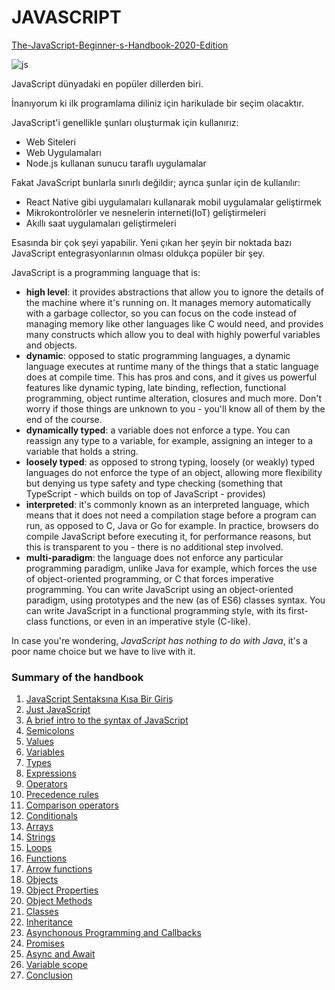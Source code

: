 # JAVASCRIPT <br/>
[The-JavaScript-Beginner-s-Handbook-2020-Edition](https://www.freecodecamp.org/news/the-complete-javascript-handbook-f26b2c71719c/#alittlebitofhistory)


![js](https://user-images.githubusercontent.com/51059267/85326923-bb80c180-b4d6-11ea-814d-a6cafdd4a6b7.png)

JavaScript dünyadaki en popüler dillerden biri.

İnanıyorum ki ilk programlama diliniz için harikulade bir seçim olacaktır.

JavaScript'i genellikle şunları oluşturmak için kullanırız:

- Web Siteleri
- Web Uygulamaları
- Node.js kullanan sunucu taraflı uygulamalar

Fakat JavaScript bunlarla sınırlı değildir; ayrıca şunlar için de kullanılır:

- React Native gibi uygulamaları kullanarak mobil uygulamalar geliştirmek
- Mikrokontrolörler ve nesnelerin interneti(IoT) geliştirmeleri
- Akıllı saat uygulamaları geliştirmeleri

Esasında bir çok şeyi yapabilir. Yeni çıkan her şeyin bir noktada bazı JavaScript entegrasyonlarının olması oldukça popüler bir şey.

JavaScript is a programming language that is:

- **high level**: it provides abstractions that allow you to ignore the details of the machine where it's running on. It manages memory automatically with a garbage collector, so you can focus on the code instead of managing memory like other languages like C would need, and provides many constructs which allow you to deal with highly powerful variables and objects.
- **dynamic**: opposed to static programming languages, a dynamic language executes at runtime many of the things that a static language does at compile time. This has pros and cons, and it gives us powerful features like dynamic typing, late binding, reflection, functional programming, object runtime alteration, closures and much more. Don't worry if those things are unknown to you - you'll know all of them by the end of the course.
- **dynamically typed**: a variable does not enforce a type. You can reassign any type to a variable, for example, assigning an integer to a variable that holds a string.
- **loosely typed**: as opposed to strong typing, loosely (or weakly) typed languages do not enforce the type of an object, allowing more flexibility but denying us type safety and type checking (something that TypeScript - which builds on top of JavaScript - provides)
- **interpreted**: it's commonly known as an interpreted language, which means that it does not need a compilation stage before a program can run, as opposed to C, Java or Go for example. In practice, browsers do compile JavaScript before executing it, for performance reasons, but this is transparent to you - there is no additional step involved.
- **multi-paradigm**: the language does not enforce any particular programming paradigm, unlike Java for example, which forces the use of object-oriented programming, or C that forces imperative programming. You can write JavaScript using an object-oriented paradigm, using prototypes and the new (as of ES6) classes syntax. You can write JavaScript in a functional programming style, with its first-class functions, or even in an imperative style (C-like).

In case you're wondering, *JavaScript has nothing to do with Java*, it's a poor name choice but we have to live with it.
### Summary of the handbook

1. [JavaScript Sentaksına Kısa Bir Giriş](https://github.com/ZeynepHasret/The-JavaScript-Beginner-s-Handbook-2020-Edition-/blob/master/01-JavaScript%20Sentaks%C4%B1na%20K%C4%B1sa%20Bir%20Giri%C5%9F.md)
2. [Just JavaScript](https://github.com/Kodluyoruz51BootcampMVCCore/The-JavaScript-Beginner-s-Handbook-2020-Edition-/blob/master/Just%20JavaScript.md#just-javascript)
3. [A brief intro to the syntax of JavaScript](https://github.com/Kodluyoruz51BootcampMVCCore/The-JavaScript-Beginner-s-Handbook-2020-Edition-/blob/master/A%20brief%20intro%20to%20the%20syntax%20of%20JavaScript.md#a-brief-intro-to-the-syntax-of-javascript)
4. [Semicolons](https://github.com/Kodluyoruz51BootcampMVCCore/The-JavaScript-Beginner-s-Handbook-2020-Edition-/blob/master/Semicolons.md#semicolons)
5. [Values](https://github.com/Kodluyoruz51BootcampMVCCore/The-JavaScript-Beginner-s-Handbook-2020-Edition-/blob/master/Values.md#values)
6. [Variables](https://github.com/Kodluyoruz51BootcampMVCCore/The-JavaScript-Beginner-s-Handbook-2020-Edition-/blob/master/Variables.md#variables)
7. [Types](https://github.com/Kodluyoruz51BootcampMVCCore/The-JavaScript-Beginner-s-Handbook-2020-Edition-/blob/master/Types.md#types)
8. [Expressions](https://github.com/Kodluyoruz51BootcampMVCCore/The-JavaScript-Beginner-s-Handbook-2020-Edition-/blob/master/Expressions.md#expressions)
9. [Operators](https://github.com/Kodluyoruz51BootcampMVCCore/The-JavaScript-Beginner-s-Handbook-2020-Edition-/blob/master/Operators.md#operators)
10. [Precedence rules](https://github.com/Kodluyoruz51BootcampMVCCore/The-JavaScript-Beginner-s-Handbook-2020-Edition-/blob/master/Precedence%20rules.md#precedence-rules)
11. [Comparison operators](https://github.com/Kodluyoruz51BootcampMVCCore/The-JavaScript-Beginner-s-Handbook-2020-Edition-/blob/master/Comparison%20operators.md#comparison-operators)
12. [Conditionals](https://github.com/Kodluyoruz51BootcampMVCCore/The-JavaScript-Beginner-s-Handbook-2020-Edition-/blob/master/Conditionals.md#conditionals)
13. [Arrays](https://github.com/Kodluyoruz51BootcampMVCCore/The-JavaScript-Beginner-s-Handbook-2020-Edition-/blob/master/Arrays.md#arrays)
14. [Strings](https://github.com/Kodluyoruz51BootcampMVCCore/The-JavaScript-Beginner-s-Handbook-2020-Edition-/blob/master/Strings.md#strings)
15. [Loops](https://github.com/Kodluyoruz51BootcampMVCCore/The-JavaScript-Beginner-s-Handbook-2020-Edition-/blob/master/Loops.md#loops)
16. [Functions](https://github.com/Kodluyoruz51BootcampMVCCore/The-JavaScript-Beginner-s-Handbook-2020-Edition-/blob/master/Functions.md#functions)
17. [Arrow functions](https://github.com/Kodluyoruz51BootcampMVCCore/The-JavaScript-Beginner-s-Handbook-2020-Edition-/blob/master/Arrow%20functions.md#arrow-functions)
18. [Objects](https://github.com/Kodluyoruz51BootcampMVCCore/The-JavaScript-Beginner-s-Handbook-2020-Edition-/blob/master/Objects.md#objects)
19. [Object Properties](https://github.com/Kodluyoruz51BootcampMVCCore/The-JavaScript-Beginner-s-Handbook-2020-Edition-/blob/master/Object%20Properties.md#object-properties)
20. [Object Methods](https://github.com/Kodluyoruz51BootcampMVCCore/The-JavaScript-Beginner-s-Handbook-2020-Edition-/blob/master/Object%20Methods.md#object-methods)
21. [Classes](https://github.com/Kodluyoruz51BootcampMVCCore/The-JavaScript-Beginner-s-Handbook-2020-Edition-/blob/master/Classes.md#classes)
22. [Inheritance](https://github.com/Kodluyoruz51BootcampMVCCore/The-JavaScript-Beginner-s-Handbook-2020-Edition-/blob/master/Inheritance.md#inheritance)
23. [Asynchonous Programming and Callbacks](https://github.com/Kodluyoruz51BootcampMVCCore/The-JavaScript-Beginner-s-Handbook-2020-Edition-/blob/master/Asynchonous%20Programming%20and%20Callbacks.md#asynchonous-programming-and-callbacks)
24. [Promises](https://github.com/Kodluyoruz51BootcampMVCCore/The-JavaScript-Beginner-s-Handbook-2020-Edition-/blob/master/Promises.md#promises)
25. [Async and Await](https://github.com/Kodluyoruz51BootcampMVCCore/The-JavaScript-Beginner-s-Handbook-2020-Edition-/blob/master/Async%20and%20Await.md#async-and-await)
26. [Variable scope](https://github.com/Kodluyoruz51BootcampMVCCore/The-JavaScript-Beginner-s-Handbook-2020-Edition-/blob/master/Variable%20scope.md#variable-scope)
27. [Conclusion](https://github.com/Kodluyoruz51BootcampMVCCore/The-JavaScript-Beginner-s-Handbook-2020-Edition-/blob/master/Conclusion.md#conclusion)
